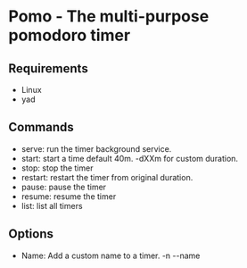 # Pomo - The multi-purpose pomodoro timer

## Requirements 
- Linux
- yad

## Commands

* serve: run the timer background service.
* start: start a time default 40m. -dXXm for custom duration.
* stop: stop the timer 
* restart: restart the timer from original duration.
* pause: pause the timer
* resume: resume the timer
* list: list all timers


## Options

* Name: Add a custom name to a timer. -n --name

